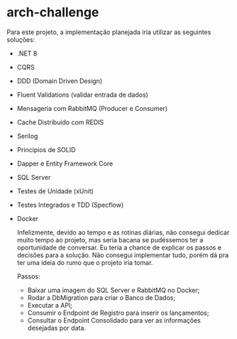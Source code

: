 # arch-challenge

Para este projeto, a implementação planejada iria utilizar as seguintes soluções:
- .NET 8
- CQRS
- DDD (Domain Driven Design)
- Fluent Validations (validar entrada de dados)
- Mensageria com RabbitMQ (Producer e Consumer)
- Cache Distribuido com REDIS
- Serilog
- Principios de SOLID
- Dapper e Entity Framework Core
- SQL Server
- Testes de Unidade (xUnit)
- Testes Integrados e TDD (Specflow)
- Docker

  Infelizmente, devido ao tempo e as rotinas diárias, não consegui dedicar muito tempo ao projeto, mas seria bacana se pudéssemos ter a oportunidade de conversar. Eu teria a chance de explicar os passos e decisões para a 
  solução. Não consegui implementar tudo, porém dá pra ter uma ideia do rumo que o projeto iria tomar.

  Passos:
  - Baixar uma imagem do SQL Server e RabbitMQ no Docker;
  - Rodar a DbMigration para criar o Banco de Dados;
  - Executar a API;
  - Consumir o Endpoint de Registro para inserir os lançamentos;
  - Consultar o Endpoint Consolidado para ver as informações desejadas por data.
